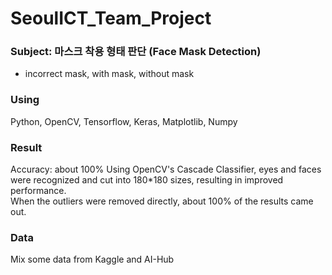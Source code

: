 # SeoulICT_Team_Project

### Subject: 마스크 착용 형태 판단 (Face Mask Detection)
* incorrect mask, with mask, without mask  

### Using
Python, OpenCV, Tensorflow, Keras, Matplotlib, Numpy

### Result
Accuracy: about 100% 
Using OpenCV's Cascade Classifier, eyes and faces were recognized and cut into 180*180 sizes, resulting in improved performance.  
When the outliers were removed directly, about 100% of the results came out.

### Data
Mix some data from Kaggle and AI-Hub

